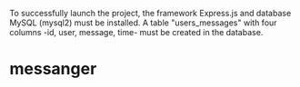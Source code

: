 To successfully launch the project, the framework Express.js and database MySQL (mysql2) must be installed. 
A table "users_messages" with four columns -id, user, message, time- must be created in the database.
# messanger
